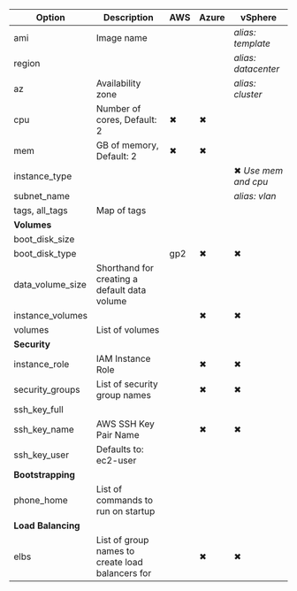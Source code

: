 
| Option           | Description                                  | AWS      | Azure | vSphere             |
| ---------------- | -------------------------------------------- | -------- | ----- | ------------------- |
| ami              | Image name                                  |          |       | *alias: template*   |
| region |  | | | *alias: datacenter* |
| az               | Availability zone                            |          |       | *alias: cluster*    |
| cpu | Number of cores, Default: 2 | ✖ | ✖ |  |
| mem | GB of memory, Default: 2 | ✖ | ✖ |  |
| instance_type |  |  |  | ✖ *Use mem and cpu* |
| subnet_name |  | | | *alias: vlan* |
| tags, all_tags | Map of tags | | |  |
| **Volumes** |  | | |  |
| boot_disk_size   |                                              |          |       |                     |
| boot_disk_type   |                                              | gp2      | ✖     | ✖                   |
| data_volume_size | Shorthand for creating a default data volume |          |       |                     |
| instance_volumes |  | | ✖ | ✖ |
| volumes | List of volumes | | | |
| **Security** |  |  |  | |
| instance_role    | IAM Instance Role                            |          | ✖     | ✖                   |
| security_groups  | List of security group names                 |          | ✖     | ✖                   |
| ssh_key_full     |                                              |          |       |                     |
| ssh_key_name     | AWS SSH Key Pair Name                        |          | ✖     | ✖                   |
| ssh_key_user     | Defaults to: ec2-user |  |       |                     |
| **Bootstrapping** |  | | | |
| phone_home | List of commands to run on startup | | | |
| **Load Balancing** |  | | | |
| elbs | List of group names to create load balancers for | | ✖ | ✖ |